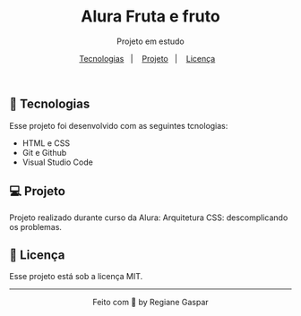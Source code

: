 <h1 align="center">Alura Fruta e fruto</h1>
<p align="center">Projeto em estudo</p>

<p align="center">
<a href="#-tecnologias">Tecnologias</a>&nbsp;&nbsp;&nbsp;|&nbsp;&nbsp;&nbsp;
<a href="#-projeto">Projeto</a>&nbsp;&nbsp;&nbsp;|&nbsp;&nbsp;&nbsp;
<a href="#-licença">Licença</a>&nbsp;&nbsp;&nbsp;
</p>
<br>

## 🚀 Tecnologias

Esse projeto foi desenvolvido com as seguintes tcnologias:

- HTML e CSS
- Git e Github
- Visual Studio Code

## 💻 Projeto
Projeto realizado durante curso da Alura: Arquitetura CSS: descomplicando os problemas.

## 📝 Licença

Esse projeto está sob a licença MIT.

---

<p align="center"> Feito com 🤍 by Regiane Gaspar </p>